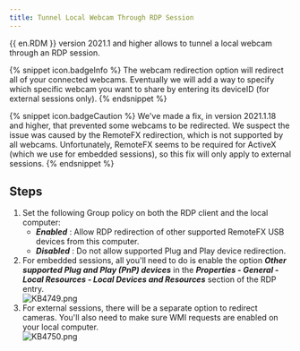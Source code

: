 ```yaml
---
title: Tunnel Local Webcam Through RDP Session
---
```

{{ en.RDM }} version 2021.1 and higher allows to tunnel a local webcam through an RDP session.

{% snippet icon.badgeInfo %}
The webcam redirection option will redirect all of your connected webcams. Eventually we will add a way to specify which specific webcam you want to share by entering its deviceID (for external sessions only).
{% endsnippet %}

{% snippet icon.badgeCaution %}
We've made a fix, in version 2021.1.18 and higher, that prevented some webcams to be redirected. We suspect the issue was caused by the RemoteFX redirection, which is not supported by all webcams. Unfortunately, RemoteFX seems to be required for ActiveX (which we use for embedded sessions), so this fix will only apply to external sessions.
{% endsnippet %}

## Steps

1. Set the following Group policy on both the RDP client and the local computer:
   - ***Enabled*** : Allow RDP redirection of other supported RemoteFX USB devices from this computer.
   - ***Disabled*** : Do not allow supported Plug and Play device redirection.
1. For embedded sessions, all you'll need to do is enable the option ***Other supported Plug and Play (PnP) devices*** in the ***Properties - General - Local Resources - Local Devices and Resources*** section of the RDP entry.  
![KB4749.png](/img/en/kb/KB4749.png)
1. For external sessions, there will be a separate option to redirect cameras. You'll also need to make sure WMI requests are enabled on your local computer.  
![KB4750.png](/img/en/kb/KB4750.png)
